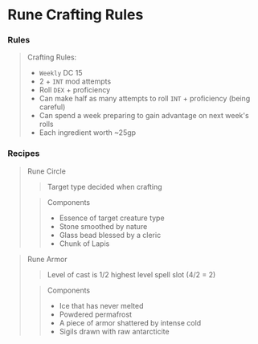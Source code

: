 # Rune Crafting Rules

### Rules
>Crafting Rules:
>- `Weekly` DC 15
>- 2 + `INT` mod attempts
>- Roll `DEX` + proficiency
>- Can make half as many attempts to roll `INT` + proficiency (being careful)
>- Can spend a week preparing to gain advantage on next week's rolls
>- Each ingredient worth ~25gp

### Recipes
>Rune Circle
>>Target type decided when crafting
>
>>Components
>>- Essence of target creature type
>>- Stone smoothed by nature
>>- Glass bead blessed by a cleric
>>- Chunk of Lapis

>Rune Armor
>>Level of cast is 1/2 highest level spell slot (4/2 = 2)
>
>>Components
>>- Ice that has never melted
>>- Powdered permafrost
>>- A piece of armor shattered by intense cold
>>- Sigils drawn with raw antarcticite
